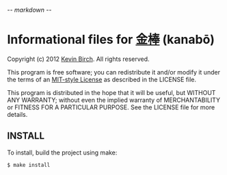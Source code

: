 -*- markdown -*-

# Informational files for [金棒][home] (kanabō)

Copyright (c) 2012 [Kevin Birch](mailto:kmb@pobox.com).  All rights reserved.

This program is free software; you can redistribute it and/or modify
it under the terms of an [MIT-style License][license] as described in
the LICENSE file.

This program is distributed in the hope that it will be useful,
but WITHOUT ANY WARRANTY; without even the implied warranty of
MERCHANTABILITY or FITNESS FOR A PARTICULAR PURPOSE.  See the
LICENSE file for more details.

## INSTALL

To install, build the project using make:

    $ make install
 

[home]: https://github.com/kevinbirch/kanabo "project home"
[license]: http://www.opensource.org/licenses/ncsa
